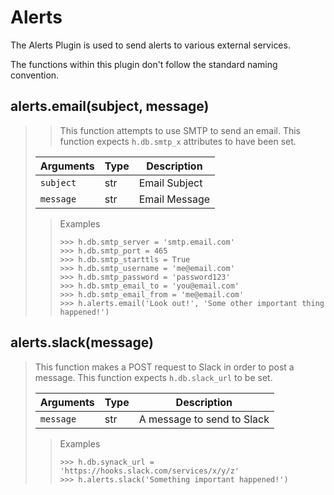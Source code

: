 # Alerts

The Alerts Plugin is used to send alerts to various external services.

The functions within this plugin don't follow the standard naming convention.

## alerts.email(subject, message)

>> This function attempts to use SMTP to send an email.
>> This function expects `h.db.smtp_x` attributes to have been set.
>
> | Arguments | Type | Description
> | --- | --- | ---
> | `subject` | str | Email Subject
> | `message` | str | Email Message
>
>> Examples
>> ```python3
>> >>> h.db.smtp_server = 'smtp.email.com'
>> >>> h.db.smtp_port = 465
>> >>> h.db.smtp_starttls = True
>> >>> h.db.smtp_username = 'me@email.com'
>> >>> h.db.smtp_password = 'password123'
>> >>> h.db.smtp_email_to = 'you@email.com'
>> >>> h.db.smtp_email_from = 'me@email.com'
>> >>> h.alerts.email('Look out!', 'Some other important thing happened!')
>> ```

## alerts.slack(message)

> This function makes a POST request to Slack in order to post a message.
> This function expects `h.db.slack_url` to be set.
>
> | Arguments | Type | Description
> | --- | --- | ---
> | `message` | str | A message to send to Slack
>
>> Examples
>> ```python3
>> >>> h.db.synack_url = 'https://hooks.slack.com/services/x/y/z'
>> >>> h.alerts.slack('Something important happened!')
>> ```
